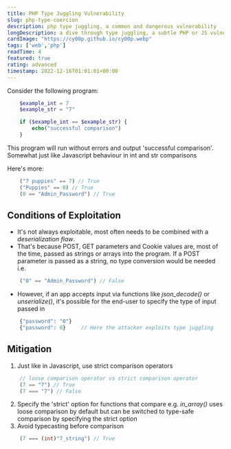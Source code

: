 ```yaml
---
title: PHP Type Juggling Vulnerability
slug: php-type-coercion
description: php type juggling, a common and dangerous vulnerability
longDescription: a dive through type juggling, a subtle PHP or JS vulnerability arising from simple coding mistakes
cardImage: "https://cy00p.github.io/cy00p.webp"
tags: ['web','php']
readTime: 4
featured: true
rating: advanced
timestamp: 2022-12-16T01:01:01+00:00
---
```


Consider the following program:
```php
	$example_int = 7
	$example_str = "7"

	if ($example_int == $example_str) {
		echo("successful comparison")
	}
```
This program will run without errors and output 'successful comparison'.  Somewhat just like Javascript behaviour in int and str comparisons

Here's more:
```php
	("7 puppies" == 7) // True
	("Puppies" == 0) // True
	(0 == "Admin_Password") // True
```

## Conditions of Exploitation
- It's not always exploitable, most often needs to be combined with a *deserialization flaw*. 
- That's because POST, GET parameters and Cookie values are, most of the time, passed as strings or arrays into the program. If a POST parameter is passed as a string, no type conversion would be needed i.e.
```php
	("0" == "Admin_Password") // False
```
- However, if an app accepts input via functions like *json_decode()* or *unserialize()*, it's possible for the end-user to specify the type of input passed in
```php
	{"password": "0"}
	{"password": 0}		// Here the attacker exploits type juggling
```

## Mitigation
1. Just like in Javascript, use strict comparison operators
```php
	// loose comparison operator vs strict comparison operator
	(7 == "7") // True
	(7 === "7") // False
```
2. Specify the 'strict' option for functions that compare e.g. *in_array()* uses loose comparison by default but can be switched to type-safe comparison by specifying the strict option
3. Avoid typecasting before comparison
```php
	(7 === (int)"7_string") // True
```